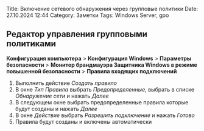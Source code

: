 Title: Включение сетевого обнаружения через групповые политики
Date: 27.10.2024 12:44
Category: Заметки
Tags: Windows Server, gpo

## Редактор управления групповыми политиками
**Конфигурация компьютера** > **Конфигурация Windows** > **Параметры безопасности** > **Монитор брандмауэра Защитника Windows в режиме повышенной безопасности** > **Правила входящих подключений**

1. Выполнить действие *Создать правило*
2. В окне *Тип Правила* выбрать *Предопределенные*, выбрать в списке *Обнаружение сети* и нажать *Далее*
3. В следующем окне выбрать предопределенные правила которые будут созданы и нажать *Далее*
4. В окне *Действие* выбрать *Разрешить подключение* и нажать *Готово*
5. Правила будут созданы и включены автоматически
